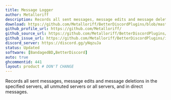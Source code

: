 ```yaml
---
title: Message Logger
author: Metalloriff
description: Records all sent messages, message edits and message deletions in the specified servers, all unmuted servers or all servers, and in direct messages.
download: https://github.com/Metalloriff/BetterDiscordPlugins/blob/master/MessageLogger.plugin.js
github_profile_url: https://github.com/Metalloriff/
github_source_url: https://github.com/Metalloriff/BetterDiscordPlugins/blob/master/MessageLogger.plugin.js
github_issue_url: https://github.com/Metalloriff/BetterDiscordPlugins/issues/
discord_server: https://discord.gg/yNqzuJa
status: Updated
software: [BandagedBD,BetterDiscord]
auto: true
ghcommentid: 441
layout: product # DON'T CHANGE
---
```

Records all sent messages, message edits and message deletions in the specified servers, all unmuted servers or all servers, and in direct messages.
